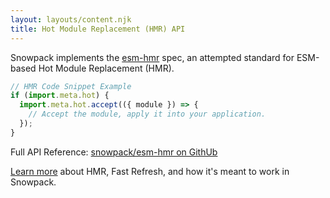 ```yaml
---
layout: layouts/content.njk
title: Hot Module Replacement (HMR) API
---
```


Snowpack implements the [esm-hmr](https://github.com/pikapkg/esm-hmr) spec, an attempted standard for ESM-based Hot Module Replacement (HMR).

```js
// HMR Code Snippet Example
if (import.meta.hot) {
  import.meta.hot.accept(({ module }) => {
    // Accept the module, apply it into your application.
  });
}
```

Full API Reference: [snowpack/esm-hmr on GithUb](https://github.com/snowpackjs/esm-hmr)

[Learn more](http://localhost:8080/concepts/hot-module-replacement) about HMR, Fast Refresh, and how it's meant to work in Snowpack.
